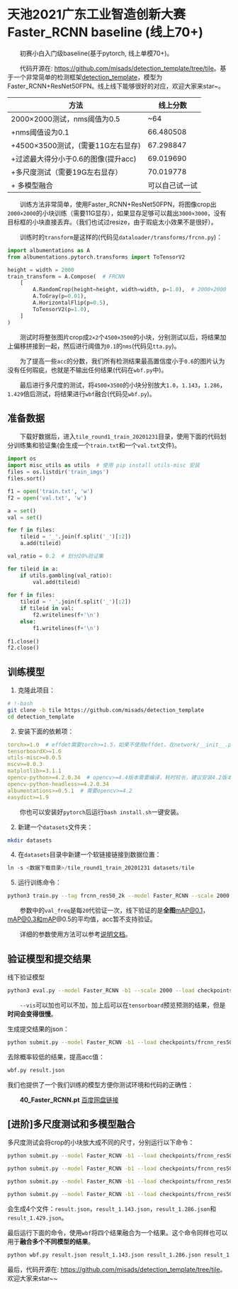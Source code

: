 # 天池2021广东工业智造创新大赛Faster_RCNN baseline (线上70+)

　　初赛小白入门级baseline(基于pytorch, 线上单模70+)。

　　代码开源在: <https://github.com/misads/detection_template/tree/tile>。基于一个非常简单的检测框架[detection_template](https://github.com/misads/detection_template)，模型为Faster_RCNN+ResNet50FPN。线上线下能够很好的对应，欢迎大家来star~。

| 方法                                | 线上分数       |
| ----------------------------------- | -------------- |
| 2000×2000测试，nms阈值为0.5         | ~64            |
| +nms阈值设为0.1                     | 66.480508      |
| +4500×3500测试，(需要11G左右显存)   | 67.298847      |
| +过滤最大得分小于0.6的图像(提升acc) | 69.019690      |
| +多尺度测试（需要19G左右显存）      | 70.019778      |
| + 多模型融合                        | 可以自己试一试 |

　　训练方法非常简单，使用Faster_RCNN+ResNet50FPN，将图像crop出`2000×2000`的小块训练（需要11G显存），如果显存足够可以裁出`3000×3000`，没有目标框的小块直接丢弃。（我们也试过resize，由于瑕疵太小效果不是很好）。

　　训练时的`transform`是这样的(代码见`dataloader/transforms/frcnn.py`)：

```python
import albumentations as A
from albumentations.pytorch.transforms import ToTensorV2

height = width = 2000
train_transform = A.Compose(  # FRCNN
    [
        A.RandomCrop(height=height, width=width, p=1.0),  # 2000×2000
        A.ToGray(p=0.01),
        A.HorizontalFlip(p=0.5),
        ToTensorV2(p=1.0),
    ]
)
```

　　测试时将整张图片crop成`2×2`个`4500×3500`的小块，分别测试以后，将结果加上偏移拼接到一起，然后进行阈值为`0.1`的`nms`(代码见`tta.py`)。  

　　为了提高一些`acc`的分数，我们所有检测结果最高置信度小于`0.6`的图片认为没有任何瑕疵，也就是不输出任何结果(代码在`wbf.py`中)。  

　　最后进行多尺度的测试，将`4500×3500`的小块分别放大`1.0`，`1.143`，`1.286`，`1.429`倍后测试，将结果进行`wbf`融合(代码见`wbf.py`)。

## 准备数据

　　下载好数据后，进入`tile_round1_train_20201231`目录，使用下面的代码划分训练集和验证集(会生成一个`train.txt`和一个`val.txt`文件)。

```python
import os
import misc_utils as utils  # 使用 pip install utils-misc 安装
files = os.listdir('train_imgs')
files.sort()

f1 = open('train.txt', 'w')
f2 = open('val.txt', 'w')

a = set()
val = set()

for f in files:
    tileid = '_'.join(f.split('_')[:2])
    a.add(tileid)

val_ratio = 0.2  # 划分20%验证集

for tileid in a:
    if utils.gambling(val_ratio):
        val.add(tileid)
        
for f in files:
    tileid = '_'.join(f.split('_')[:2])
    if tileid in val:
        f2.writelines(f+'\n')
    else:
        f1.writelines(f+'\n')
        
f1.close()
f2.close()

```

## 训练模型

1. 克隆此项目：

```bash
# !-bash
git clone -b tile https://github.com/misads/detection_template
cd detection_template
```

2. 安装下面的依赖项：

```yml
torch>=1.0  # effdet需要torch>=1.5，如果不使用effdet，在network/__init__.py下将其注释掉
tensorboardX>=1.6
utils-misc>=0.0.5
mscv>=0.0.3
matplotlib>=3.1.1
opencv-python>=4.2.0.34  # opencv>=4.4版本需要编译，耗时较长，建议安装4.2版本
opencv-python-headless>=4.2.0.34
albumentations>=0.5.1  # 需要opencv>=4.2
easydict>=1.9
```

　　你也可以安装好`pytorch`后运行`bash install.sh`一键安装。

2. 新建一个`datasets`文件夹：

```bash
mkdir datasets
```

4. 在`datasets`目录中新建一个软链接链接到数据位置：

```python
ln -s <数据下载目录>/tile_round1_train_20201231 datasets/tile
```

5. 运行训练命令：

```bash
python3 train.py --tag frcnn_res50_2k --model Faster_RCNN --scale 2000 --val_freq 20
```

　　参数中的`val_freq`是每`20`代验证一次，线下验证的是**全图**mAP@0.1，mAP@0.3和mAP@0.5的平均值，acc暂不支持验证。  

　　详细的参数使用方法可以参考[说明文档](https://github.com/misads/detection_template/blob/tile/_assets/_docs/get_started.md#%E5%8F%82%E6%95%B0%E8%AF%B4%E6%98%8E)。

## 验证模型和提交结果

线下验证模型

```bash
python3 eval.py --model Faster_RCNN -b1 --scale 2000 --load checkpoints/frcnn_res50_2k/40_Faster_RCNN.pt --vis
```

　　`--vis`可以加也可以不加，加上后可以在`tensorboard`预览预测的结果，但是**时间会变得很慢**。  

生成提交结果的json：

```bash
python submit.py --model Faster_RCNN -b1 --load checkpoints/frcnn_res50_2k/40_Faster_RCNN.pt --scale 2000
```

去除概率较低的结果，提高acc值：

```bash
wbf.py result.json
```

我们也提供了一个我们训练的模型方便你测试环境和代码的正确性：

　　**40_Faster_RCNN.pt** [百度网盘链接]()

## [进阶]多尺度测试和多模型融合

多尺度测试会将crop的小块放大成不同的尺寸，分别运行以下命令：

```bash
python submit.py --model Faster_RCNN -b1 --load checkpoints/frcnn_res50_2k/40_Faster_RCNN.pt --scale 2000 --ms 1.
```
```bash
python submit.py --model Faster_RCNN -b1 --load checkpoints/frcnn_res50_2k/40_Faster_RCNN.pt --scale 2000 --ms 1.143
```
```bash
python submit.py --model Faster_RCNN -b1 --load checkpoints/frcnn_res50_2k/40_Faster_RCNN.pt --scale 2000 --ms 1.286
```
```bash
python submit.py --model Faster_RCNN -b1 --load checkpoints/frcnn_res50_2k/40_Faster_RCNN.pt --scale 2000 --ms 1.429
```

会生成4个文件：`result.json`，`result_1.143.json`，`result_1.286.json`和`result_1.429.json`。

最后运行下面的命令，使用`wbf`将四个结果融合为一个结果。这个命令同样也可以用于**融合多个不同模型的结果**。

```bash
python wbf.py result.json result_1.143.json result_1.286.json result_1.429.json
```



最后，代码开源在: <https://github.com/misads/detection_template/tree/tile>。欢迎大家来star~~


